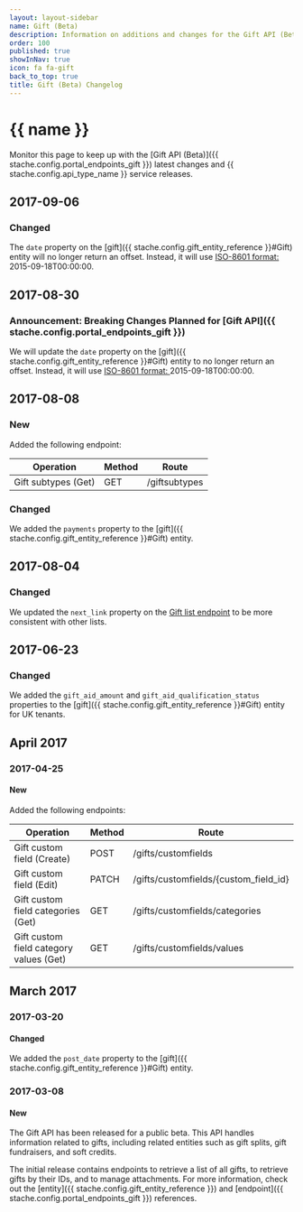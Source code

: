```yaml
---
layout: layout-sidebar
name: Gift (Beta)
description: Information on additions and changes for the Gift API (Beta).
order: 100
published: true
showInNav: true
icon: fa fa-gift
back_to_top: true
title: Gift (Beta) Changelog
---
```


# {{ name }}

Monitor this page to keep up with the [Gift API (Beta)]({{ stache.config.portal_endpoints_gift }}) latest changes and {{ stache.config.api_type_name }} service releases.

## 2017-09-06

### Changed

The `date` property on the [gift]({{ stache.config.gift_entity_reference }}#Gift) entity will no longer return an offset. Instead, it will use <a href="https://tools.ietf.org/html/rfc3339">ISO-8601 format: </a><span class="code">2015-09-18T00:00:00</span>.

## 2017-08-30

### Announcement: Breaking Changes Planned for [Gift API]({{ stache.config.portal_endpoints_gift }})

We will update the `date` property on the [gift]({{ stache.config.gift_entity_reference }}#Gift) entity to no longer return an offset. Instead, it will use <a href="https://tools.ietf.org/html/rfc3339">ISO-8601 format: </a><span class="code">2015-09-18T00:00:00</span>.

## 2017-08-08

### New

Added the following endpoint:

<div class="table-responsive">
  <table class="table table-striped table-hover">
    <thead>
      <tr>
        <th>Operation</th>
        <th>Method</th>
        <th>Route</th>
      </tr>
    </thead>
    <tbody>
      <tr class="clickable-row" data-url="{{ stache.config.portal_endpoints_gift_subtypes_get_list }}">
        <td>Gift subtypes (Get)</td>
        <td>GET</td>
        <td>/giftsubtypes</td>
      </tr>
    </tbody>
  </table>
</div>

### Changed

We added the `payments` property to the [gift]({{ stache.config.gift_entity_reference }}#Gift) entity.

## 2017-08-04

### Changed

We updated the `next_link` property on the [Gift list endpoint]({{stache.config.portal_endpoints_gift_get_list}}) to be more consistent with other lists.

## 2017-06-23

### Changed

We added the `gift_aid_amount` and `gift_aid_qualification_status` properties to the [gift]({{ stache.config.gift_entity_reference }}#Gift) entity for UK tenants.

## April 2017

### 2017-04-25

#### New

Added the following endpoints:

<div class="table-responsive">
  <table class="table table-striped table-hover">
    <thead>
      <tr>
        <th>Operation</th>
        <th>Method</th>
        <th>Route</th>
      </tr>
    </thead>
    <tbody>
      <tr class="clickable-row" data-url="{{ stache.config.portal_endpoints_gift_custom_fields_create }}">
        <td>Gift custom field (Create)</td>
        <td>POST</td>
        <td>/gifts/customfields</td>
      </tr>
      <tr class="clickable-row" data-url="{{ stache.config.portal_endpoints_gift_custom_fields_edit }}">
        <td>Gift custom field (Edit)</td>
        <td>PATCH</td>
        <td>/gifts/customfields/{custom_field_id}</td>
      </tr>
      <tr class="clickable-row" data-url="{{ stache.config.portal_endpoints_gift_custom_fields_categories_get_list }}">
        <td>Gift custom field categories (Get)</td>
        <td>GET</td>
        <td>/gifts/customfields/categories</td>
      </tr>
      <tr class="clickable-row" data-url="{{ stache.config.portal_endpoints_gift_custom_fields_category_values_get_list }}">
        <td>Gift custom field category values (Get)</td>
        <td>GET</td>
        <td>/gifts/customfields/values</td>
      </tr>
    </tbody>
  </table>
</div>

## March 2017

### 2017-03-20

#### Changed

We added the `post_date` property to the [gift]({{ stache.config.gift_entity_reference }}#Gift) entity.

### 2017-03-08

#### New

The Gift API has been released for a public beta. This API handles information related to gifts, including related entities such as gift splits, gift fundraisers, and soft credits.

The initial release contains endpoints to retrieve a list of all gifts, to retrieve gifts by their IDs, and to manage attachments. For more information, check out the [entity]({{ stache.config.gift_entity_reference }}) and [endpoint]({{ stache.config.portal_endpoints_gift }}) references.
